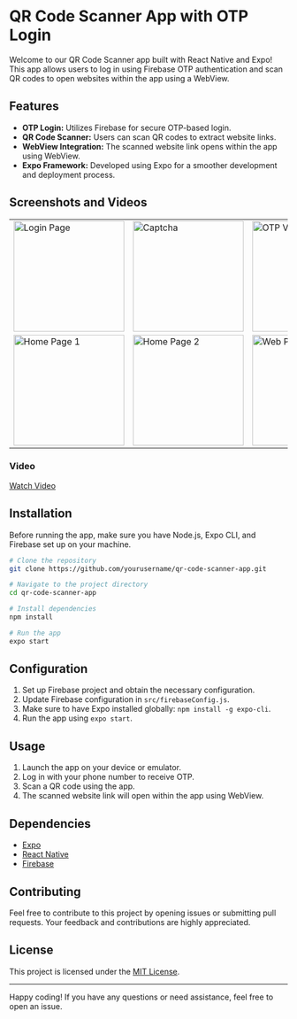 
# QR Code Scanner App with OTP Login

Welcome to our QR Code Scanner app built with React Native and Expo! This app allows users to log in using Firebase OTP authentication and scan QR codes to open websites within the app using a WebView.

## Features

- **OTP Login:** Utilizes Firebase for secure OTP-based login.
- **QR Code Scanner:** Users can scan QR codes to extract website links.
- **WebView Integration:** The scanned website link opens within the app using WebView.
- **Expo Framework:** Developed using Expo for a smoother development and deployment process.

## Screenshots and Videos

<table>
  <tr>
    <td><img src="https://res.cloudinary.com/dqhyudo4x/image/upload/v1708659848/Q1_cnt6gd.jpg" width="200" alt="Login Page"></td>
    <td><img src="https://res.cloudinary.com/dqhyudo4x/image/upload/v1708659848/Q2_ap6eig.jpg" width="200" alt="Captcha"></td>
    <td><img src="https://res.cloudinary.com/dqhyudo4x/image/upload/v1708659847/Q3_daipcp.jpg" width="200" alt="OTP Verification"></td>
  </tr>
  <tr>
    <td><img src="https://res.cloudinary.com/dqhyudo4x/image/upload/v1708659849/Q6_g3oezh.jpg" width="200" alt="Home Page 1"></td>
    <td><img src="https://res.cloudinary.com/dqhyudo4x/image/upload/v1708659849/Q4_dwkwij.jpg" width="200" alt="Home Page 2"></td>
    <td><img src="https://res.cloudinary.com/dqhyudo4x/image/upload/v1708659849/Q5_lqjcbk.jpg" width="200" alt="Web Page"></td>
  </tr>
</table>

### Video
[Watch Video](https://res.cloudinary.com/dqhyudo4x/video/upload/v1708660074/Qr_Mobile_katzdw.mp4)

## Installation

Before running the app, make sure you have Node.js, Expo CLI, and Firebase set up on your machine.

```bash
# Clone the repository
git clone https://github.com/yourusername/qr-code-scanner-app.git

# Navigate to the project directory
cd qr-code-scanner-app

# Install dependencies
npm install

# Run the app
expo start
```

## Configuration

1. Set up Firebase project and obtain the necessary configuration.
2. Update Firebase configuration in `src/firebaseConfig.js`.
3. Make sure to have Expo installed globally: `npm install -g expo-cli`.
4. Run the app using `expo start`.

## Usage

1. Launch the app on your device or emulator.
2. Log in with your phone number to receive OTP.
3. Scan a QR code using the app.
4. The scanned website link will open within the app using WebView.

## Dependencies

- [Expo](https://expo.io/)
- [React Native](https://reactnative.dev/)
- [Firebase](https://firebase.google.com/)

## Contributing

Feel free to contribute to this project by opening issues or submitting pull requests. Your feedback and contributions are highly appreciated.

## License

This project is licensed under the [MIT License](LICENSE).

---

Happy coding! If you have any questions or need assistance, feel free to open an issue.
```


